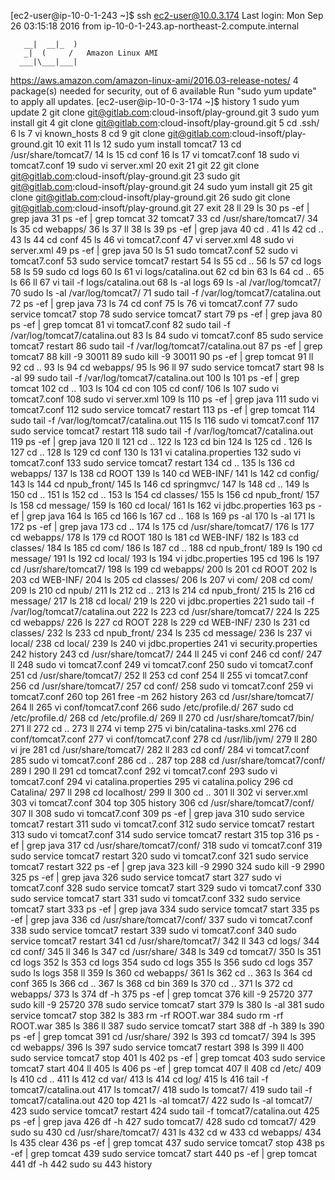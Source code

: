 [ec2-user@ip-10-0-1-243 ~]$ ssh ec2-user@10.0.3.174
Last login: Mon Sep 26 03:15:18 2016 from ip-10-0-1-243.ap-northeast-2.compute.internal

       __|  __|_  )
       _|  (     /   Amazon Linux AMI
      ___|\___|___|

https://aws.amazon.com/amazon-linux-ami/2016.03-release-notes/
4 package(s) needed for security, out of 6 available
Run "sudo yum update" to apply all updates.
[ec2-user@ip-10-0-3-174 ~]$ history
    1  sudo yum update
    2  git clone git@gitlab.com:cloud-insoft/play-ground.git
    3  sudo yum install git
    4  git clone git@gitlab.com:cloud-insoft/play-ground.git
    5  cd .ssh/
    6  ls
    7  vi known_hosts
    8  cd
    9  git clone git@gitlab.com:cloud-insoft/play-ground.git
   10  exit
   11  ls
   12  sudo yum install tomcat7
   13  cd /usr/share/tomcat7/
   14  ls
   15  cd conf
   16  ls
   17  vi tomcat7.conf
   18  sudo vi tomcat7.conf
   19  sudo vi server.xml
   20  exit
   21  git
   22  git clone git@gitlab.com:cloud-insoft/play-ground.git
   23  sudo git git@gitlab.com:cloud-insoft/play-ground.git
   24  sudo yum install git
   25  git clone git@gitlab.com:cloud-insoft/play-ground.git
   26  sudo git clone git@gitlab.com:cloud-insoft/play-ground.git
   27  exit
   28  ll
   29  ls
   30  ps -ef | grep java
   31  ps -ef | grep tomcat
   32  tomcat7
   33  cd /usr/share/tomcat7/
   34  ls
   35  cd webapps/
   36  ls
   37  ll
   38  ls
   39  ps -ef | grep java
   40  cd .
   41  ls
   42  cd ..
   43  ls
   44  cd conf
   45  ls
   46  vi tomcat7.conf
   47  vi server.xml
   48  sudo vi server.xml
   49  ps -ef | grep java
   50  ls
   51  sudo tomcat7.conf
   52  sudo vi tomcat7.conf
   53  sudo service tomcat7 restart
   54  ls
   55  cd ..
   56  ls
   57  cd logs
   58  ls
   59  sudo cd logs
   60  ls
   61  vi logs/catalina.out
   62  cd bin
   63  ls
   64  cd ..
   65  ls
   66  ll
   67  vi tail -f logs/catalina.out
   68  ls -al logs
   69  ls -al /var/log/tomcat7/
   70  sudo ls -al /var/log/tomcat7/
   71  sudo tail -f /var/log/tomcat7/catalina.out
   72  ps -ef | grep java
   73  ls
   74  cd conf
   75  ls
   76  vi tomcat7.conf
   77  sudo service tomcat7 stop
   78  sudo service tomcat7 start
   79  ps -ef | grep java
   80  ps -ef | grep tomcat
   81  vi tomcat7.conf
   82  sudo tail -f /var/log/tomcat7/catalina.out
   83  ls
   84  sudo vi tomcat7.conf
   85  sudo service tomcat7 restart
   86  sudo tail -f /var/log/tomcat7/catalina.out
   87  ps -ef | grep tomcat7
   88  kill -9 30011
   89  sudo kill -9 30011
   90  ps -ef | grep tomcat
   91  ll
   92  cd ..
   93  ls
   94  cd webapps/
   95  ls
   96  ll
   97  sudo service tomcat7 start
   98  ls -al
   99  sudo tail -f /var/log/tomcat7/catalina.out
  100  ls
  101  ps -ef | grep tomcat
  102  cd ..
  103  ls
  104  cd con
  105  cd conf/
  106  ls
  107  sudo vi tomcat7.conf
  108  sudo vi server.xml
  109  ls
  110  ps -ef | grep java
  111  sudo vi tomcat7.conf
  112  sudo service tomcat7 restart
  113  ps -ef | grep tomcat
  114  sudo tail -f /var/log/tomcat7/catalina.out
  115  ls
  116  sudo vi tomcat7.conf
  117  sudo service tomcat7 restart
  118  sudo tail -f /var/log/tomcat7/catalina.out
  119  ps -ef | grep java
  120  ll
  121  cd ..
  122  ls
  123  cd bin
  124  ls
  125  cd .
  126  ls
  127  cd ..
  128  ls
  129  cd conf
  130  ls
  131  vi catalina.properties
  132  sudo vi tomcat7.conf
  133  sudo service tomcat7 restart
  134  cd ..
  135  ls
  136  cd webapps/
  137  ls
  138  cd ROOT
  139  ls
  140  cd WEB-INF/
  141  ls
  142  cd config/
  143  ls
  144  cd npub_front/
  145  ls
  146  cd springmvc/
  147  ls
  148  cd ..
  149  ls
  150  cd ..
  151  ls
  152  cd ..
  153  ls
  154  cd classes/
  155  ls
  156  cd npub_front/
  157  ls
  158  cd message/
  159  ls
  160  cd local/
  161  ls
  162  vi jdbc.properties
  163  ps -ef | grep java
  164  ls
  165  cd
  166  ls
  167  cd ..
  168  ls
  169  ps -al
  170  ls -al
  171  ls
  172  ps -ef | grep java
  173  cd ..
  174  ls
  175  cd /usr/share/tomcat7/
  176  ls
  177  cd webapps/
  178  ls
  179  cd ROOT
  180  ls
  181  cd WEB-INF/
  182  ls
  183  cd classes/
  184  ls
  185  cd com/
  186  ls
  187  cd ..
  188  cd npub_front/
  189  ls
  190  cd message/
  191  ls
  192  cd local/
  193  ls
  194  vi jdbc.properties
  195  cd
  196  ls
  197  cd /usr/share/tomcat7/
  198  ls
  199  cd webapps/
  200  ls
  201  cd ROOT
  202  ls
  203  cd WEB-INF/
  204  ls
  205  cd classes/
  206  ls
  207  vi com/
  208  cd com/
  209  ls
  210  cd npub/
  211  ls
  212  cd ..
  213  ls
  214  cd npub_front/
  215  ls
  216  cd message/
  217  ls
  218  cd local/
  219  ls
  220  vi jdbc.properties
  221  sudo tail -f /var/log/tomcat7/catalina.out
  222  ls
  223  cd /usr/share/tomcat7/
  224  ls
  225  cd webapps/
  226  ls
  227  cd ROOT
  228  ls
  229  cd WEB-INF/
  230  ls
  231  cd classes/
  232  ls
  233  cd npub_front/
  234  ls
  235  cd message/
  236  ls
  237  vi local/
  238  cd local/
  239  ls
  240  vi jdbc.properties
  241  vi security.properties
  242  history
  243  cd /usr/share/tomcat7/
  244  ll
  245  vi conf
  246  cd conf/
  247  ll
  248  sudo vi tomcat7.conf
  249  vi tomcat7.conf
  250  sudo vi tomcat7.conf
  251  cd /usr/share/tomcat7/
  252  ll
  253  cd conf
  254  ll
  255  vi tomcat7.conf
  256  cd /usr/share/tomcat7/
  257  cd conf/
  258  sudo vi tomcat7.conf
  259  vi tomcat7.conf
  260  top
  261  free -m
  262  history
  263  cd /usr/share/tomcat7/
  264  ll
  265  vi conf/tomcat7.conf
  266  sudo /etc/profile.d/
  267  sudo cd /etc/profile.d/
  268  cd /etc/profile.d/
  269  ll
  270  cd /usr/share/tomcat7/bin/
  271  ll
  272  cd ..
  273  ll
  274  vi temp
  275  vi bin/catalina-tasks.xml
  276  cd conf/tomcat7.conf
  277  vi conf/tomcat7.conf
  278  cd /usr/lib/jvm/
  279  ll
  280  vi jre
  281  cd /usr/share/tomcat7/
  282  ll
  283  cd conf/
  284  vi tomcat7.conf
  285  sudo vi tomcat7.conf
  286  cd ..
  287  top
  288  cd /usr/share/tomcat7/conf/
  289  l
  290  ll
  291  cd tomcat7.conf
  292  vi tomcat7.conf
  293  sudo vi tomcat7.conf
  294  vi catalina.properties
  295  vi catalina.policy
  296  cd Catalina/
  297  ll
  298  cd localhost/
  299  ll
  300  cd ..
  301  ll
  302  vi server.xml
  303  vi tomcat7.conf
  304  top
  305  history
  306  cd /usr/share/tomcat7/conf/
  307  ll
  308  sudo vi tomcat7.conf
  309  ps -ef | grep java
  310  sudo service tomcat7 restart
  311  sudo vi tomcat7.conf
  312  sudo service tomcat7 restart
  313  sudo vi tomcat7.conf
  314  sudo service tomcat7 restart
  315  top
  316  ps -ef | grep java
  317  cd /usr/share/tomcat7/conf/
  318  sudo vi tomcat7.conf
  319  sudo service tomcat7 restart
  320  sudo vi tomcat7.conf
  321  sudo service tomcat7 restart
  322  ps -ef | grep java
  323  kill -9 2990
  324  sudo kill -9 2990
  325  ps -ef | grep java
  326  sudo service tomcat7 start
  327  sudo vi tomcat7.conf
  328  sudo service tomcat7 start
  329  sudo vi tomcat7.conf
  330  sudo service tomcat7 start
  331  sudo vi tomcat7.conf
  332  sudo service tomcat7 start
  333  ps -ef | grep java
  334  sudo service tomcat7 start
  335  ps -ef | grep java
  336  cd /usr/share/tomcat7/conf/
  337  sudo vi tomcat7.conf
  338  sudo service tomcat7 restart
  339  sudo vi tomcat7.conf
  340  sudo service tomcat7 restart
  341  cd /usr/share/tomcat7/
  342  ll
  343  cd logs/
  344  cd conf/
  345  ll
  346  ls
  347  cd /usr/share/
  348  ls
  349  cd tomcat7/
  350  ls
  351  cd logs
  352  ls
  353  cd logs
  354  sudo cd logs
  355  ls
  356  sudo cd logs
  357  sudo ls logs
  358  ll
  359  ls
  360  cd webapps/
  361  ls
  362  cd ..
  363  ls
  364  cd conf
  365  ls
  366  cd ..
  367  ls
  368  cd bin
  369  ls
  370  cd ..
  371  ls
  372  cd webapps/
  373  ls
  374  df -h
  375  ps -ef | grep tomcat
  376  kill -9 25720
  377  sudo kill -9 25720
  378  sudo service tomcat7 start
  379  ls
  380  ls -al
  381  sudo service tomcat7 stop
  382  ls
  383  rm -rf ROOT.war
  384  sudo rm -rf ROOT.war
  385  ls
  386  ll
  387  sudo service tomcat7 start
  388  df -h
  389  ls
  390  ps -ef | grep tomcat
  391  cd /usr/share/
  392  ls
  393  cd tomcat7/
  394  ls
  395  cd webapps/
  396  ls
  397  sudo service tomcat7 restart
  398  ls
  399  ll
  400  sudo service tomcat7 stop
  401  ls
  402  ps -ef | grep tomcat
  403  sudo service tomcat7 start
  404  ll
  405  ls
  406  ps -ef | grep tomcat
  407  ll
  408  cd /etc/
  409  ls
  410  cd ..
  411  ls
  412  cd var/
  413  ls
  414  cd log/
  415  ls
  416  tail -f tomcat7/catalina.out
  417  ls tomcat7/
  418  sudo ls tomcat7/
  419  sudo tail -f tomcat7/catalina.out
  420  top
  421  ls -al tomcat7/
  422  sudo ls -al tomcat7/
  423  sudo service tomcat7 restart
  424  sudo tail -f tomcat7/catalina.out
  425  ps -ef | grep java
  426  df -h
  427  sudo tomcat7/
  428  sudo cd tomcat7/
  429  sudo su
  430  cd /usr/share/tomcat7/
  431  ls
  432  cd w
  433  cd webapps/
  434  ls
  435  clear
  436  ps -ef | grep tomcat
  437  sudo service tomcat7 stop
  438  ps -ef | grep tomcat
  439  sudo service tomcat7 start
  440  ps -ef | grep tomcat
  441  df -h
  442  sudo su
  443  history
